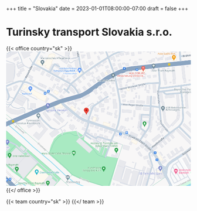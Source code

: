 +++
title = "Slovakia"
date = 2023-01-01T08:00:00-07:00
draft = false
+++

# Turinsky transport Slovakia s.r.o.

{{< office country="sk" >}}
![map](map.png)
{{</ office >}}


{{< team country="sk" >}}
{{</ team >}}